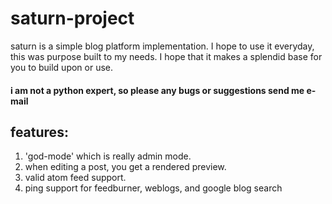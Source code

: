 saturn-project
==============

saturn is a simple blog platform implementation. I hope to use it everyday, 
this was purpose built to my needs. I hope that it makes a splendid base for you to build upon or use.

#### i am not a python expert, so please any bugs or suggestions send me e-mail ####

features:
---------

1. 'god-mode' which is really admin mode.
2. when editing a post, you get a rendered preview.
3. valid atom feed support.
4. ping support for feedburner, weblogs, and google blog search